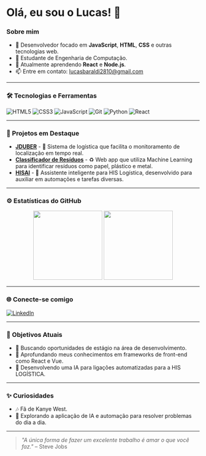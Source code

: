 # Olá, eu sou o Lucas! 👋

### Sobre mim
- 🚀 Desenvolvedor focado em **JavaScript**, **HTML**, **CSS** e outras tecnologias web.
- 📘 Estudante de Engenharia de Computação.
- 🌱 Atualmente aprendendo **React** e **Node.js**.
- 📫 Entre em contato: [lucasbaraldi2810@gmail.com](mailto:lucasbaraldi2810@gmail.com)

---

### 🛠 Tecnologias e Ferramentas
![HTML5](https://img.shields.io/badge/HTML5-%23E34F26.svg?&style=for-the-badge&logo=html5&logoColor=white)
![CSS3](https://img.shields.io/badge/CSS3-%231572B6.svg?&style=for-the-badge&logo=css3&logoColor=white)
![JavaScript](https://img.shields.io/badge/JavaScript-%23F7DF1E.svg?&style=for-the-badge&logo=javascript&logoColor=black)
![Git](https://img.shields.io/badge/Git-%23F05033.svg?&style=for-the-badge&logo=git&logoColor=white)
![Python](https://img.shields.io/badge/Python-%233776AB.svg?&style=for-the-badge&logo=python&logoColor=white)
![React](https://img.shields.io/badge/React-%2320232a.svg?&style=for-the-badge&logo=react&logoColor=%2361DAFB)

---

### 📌 Projetos em Destaque

- **[JDUBER](https://github.com/lukiin-z/JDUBER)** - 🚗 Sistema de logística que facilita o monitoramento de localização em tempo real.
- **[Classificador de Resíduos](https://github.com/lukiin-z/classificador-de-residuos)** - ♻️ Web app que utiliza Machine Learning para identificar resíduos como papel, plástico e metal.
- **[HISAI](https://github.com/lukiin-z/HISAI)** - 🧠 Assistente inteligente para HIS Logística, desenvolvido para auxiliar em automações e tarefas diversas.

---

### ⚙️ Estatísticas do GitHub
<div align="center">
  <img height="180em" src="https://github-readme-stats.vercel.app/api?username=lukiin-z&show_icons=true&theme=dark&include_all_commits=true&count_private=true"/>
  <img height="180em" src="https://github-readme-stats.vercel.app/api/top-langs/?username=lukiin-z&layout=compact&langs_count=7&theme=dark"/>
</div>

---

### 🌐 Conecte-se comigo
[![LinkedIn](https://img.shields.io/badge/LinkedIn-%230077B5.svg?&style=for-the-badge&logo=linkedin&logoColor=white)](https://linkedin.com/in/seu-perfil)

---

### 🎯 Objetivos Atuais
- 💼 Buscando oportunidades de estágio na área de desenvolvimento.
- 📖 Aprofundando meus conhecimentos em frameworks de front-end como React e Vue.
- 🚀 Desenvolvendo uma IA para ligações automatizadas para a HIS LOGÍSTICA.

---

### ✨ Curiosidades
- 🎶 Fã de Kanye West.
- 🤖 Explorando a aplicação de IA e automação para resolver problemas do dia a dia.

---

> *"A única forma de fazer um excelente trabalho é amar o que você faz."* – Steve Jobs

